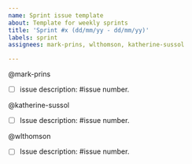 ```yaml
---
name: Sprint issue template
about: Template for weekly sprints
title: 'Sprint #x (dd/mm/yy - dd/mm/yy)'
labels: sprint
assignees: mark-prins, wlthomson, katherine-sussol

---
```


@mark-prins 

- [ ] issue description: #issue number.

@katherine-sussol 

- [ ] Issue description: #issue number.

@wlthomson 

- [ ] Issue description: #issue number.
